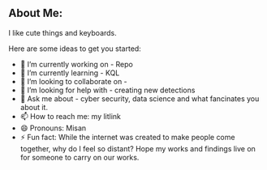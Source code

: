 ## About Me:

I like cute things and keyboards.

Here are some ideas to get you started:

- 🔭 I’m currently working on - Repo
- 🌱 I’m currently learning - KQL
- 👯 I’m looking to collaborate on - 
- 🤔 I’m looking for help with - creating new detections
- 💬 Ask me about - cyber security, data science and what fancinates you about it.
- 📫 How to reach me: my litlink
- 😄 Pronouns: Misan
- ⚡ Fun fact: While the internet was created to make people come together, why do I feel so distant? Hope my works and findings live on for someone to carry on our works.

